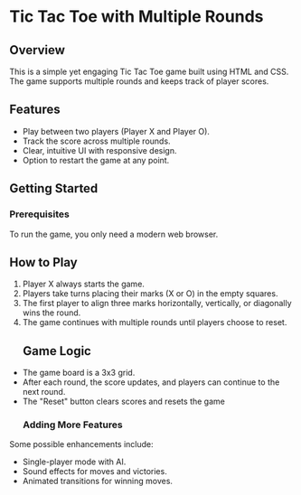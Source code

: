 # Tic Tac Toe with Multiple Rounds

## Overview
This is a simple yet engaging Tic Tac Toe game built using HTML and CSS. The game supports multiple rounds and keeps track of player scores.

## Features
- Play between two players (Player X and Player O).
- Track the score across multiple rounds.
- Clear, intuitive UI with responsive design.
- Option to restart the game at any point.

## Getting Started
### Prerequisites
To run the game, you only need a modern web browser.
## How to Play
1. Player X always starts the game.
2. Players take turns placing their marks (X or O) in the empty squares.
3. The first player to align three marks horizontally, vertically, or diagonally wins the round.
4. The game continues with multiple rounds until players choose to reset.
   ## Game Logic
- The game board is a 3x3 grid.
- After each round, the score updates, and players can continue to the next round.
- The "Reset" button clears scores and resets the game
  ### Adding More Features
Some possible enhancements include:
- Single-player mode with AI.
- Sound effects for moves and victories.
- Animated transitions for winning moves.
